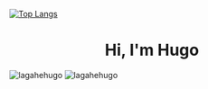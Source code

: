 
[![Top Langs](https://github-readme-stats.vercel.app/api/top-langs/?username=lagahehugo&count_private=true&langs_count=10&layout=compact&theme=dark)](https://github.com/lagahehugo/github-readme-stats)

<h1 align="center">Hi, I'm Hugo</h1>

<div>
<img float="left" src="https://github-readme-stats.vercel.app/api/top-langs/?username=lagahehugo&layout=compact" alt="lagahehugo" />
<img float="left" src="https://github-readme-stats.vercel.app/api?username=lagahehugo&show_icons=true&theme=compact" alt="lagahehugo" />
</div>